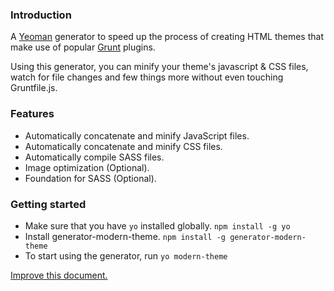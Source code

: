### Introduction

A [Yeoman](http://yeoman.io/) generator to speed up the process of creating HTML themes
that make use of popular [Grunt](http://gruntjs.com/) plugins.

Using this generator, you can minify your theme's javascript &amp; CSS files,
watch for file changes and few things more without even touching Gruntfile.js.


### Features
- Automatically concatenate and minify JavaScript files.
- Automatically concatenate and minify CSS files.
- Automatically compile SASS files.
- Image optimization (Optional).
- Foundation for SASS (Optional).

### Getting started
- Make sure that you have `yo` installed globally. `npm install -g yo`
- Install generator-modern-theme. `npm install -g generator-modern-theme`
- To start using the generator, run `yo modern-theme`


[Improve this document.](https://github.com/MuhammadReda/generator-modern-theme/tree/docs/app/md-content/home.md)

